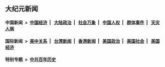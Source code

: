 ## 大纪元新闻

#### 中国新闻 &nbsp;>&nbsp; [中国经济](indexes/ncid283/README.md?09300445) &nbsp;| &nbsp; [大陆政治](indexes/ncid277/README.md?09300445) &nbsp;| &nbsp; [社会万象](indexes/ncid282/README.md?09300445) &nbsp;| &nbsp; [中国人权](indexes/ncid278/README.md?09300445) &nbsp;| &nbsp; [群体事件](indexes/ncid279/README.md?09300445) &nbsp;| &nbsp; [天灾人祸](indexes/ncid280/README.md?09300445)

#### 国际新闻 &nbsp;>&nbsp; [美中关系](indexes/nf1412576/README.md?09300445) &nbsp;| &nbsp; [台湾新闻](indexes/ncid1349361/README.md?09300445) &nbsp;| &nbsp; [香港新闻](indexes/ncid1349362/README.md?09300445) &nbsp;| &nbsp; [美国政治](indexes/ncid1078159/README.md?09300445) &nbsp;| &nbsp; [美国社会](indexes/ncid1078160/README.md?09300445) &nbsp;| &nbsp; [美国经济](indexes/ncid1078158/README.md?09300445)

#### 特别专题 &nbsp;>&nbsp; [中共百年历史](https://github.com/epoch-news/epoch-special/blob/master/README.md?09300445)  

